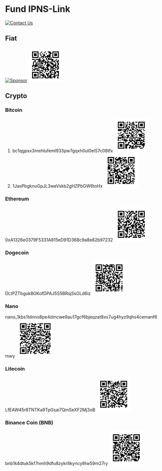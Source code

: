 # Fund IPNS-Link

[![Contact Us](https://img.shields.io/badge/Email-contact%40ipns.live-blue)](mailto:contact@ipns.live) 



## Fiat

[![Sponsor](https://www.buymeacoffee.com/assets/img/custom_images/yellow_img.png)](https://buymeacoffee.com/SomajitDey) ![BMC-QR](/qr_codes/bmc_QR.png)



## Crypto

### Bitcoin

1. bc1qgpsx3mehlufeml933pw7gqxh0ul0el57c08tfx ![img](/qr_codes/bc1qgpsx3mehlufeml933pw7gqxh0ul0el57c08tfx.png) 
2. 1JasPbgknuGpJL3weVskb2gHZPbGW6toHx ![img](qr_codes/1JasPbgknuGpJL3weVskb2gHZPbGW6toHx.png) 

### Ethereum

0xA1326e0379F5331A815eD91D368c9a8e82b97232 ![img](qr_codes/0xA1326e0379F5331A815eD91D368c9a8e82b97232.png) 

### Dogecoin

DLtPZTbguk8GKofDPAJ5S5BRsjSsGLd6iz ![img](qr_codes/DLtPZTbguk8GKofDPAJ5S5BRsjSsGLd6iz.png) 

### Nano

nano_1kbs1tdnno8pe4dmcwe9au17gcf6bjeqzat8xx7ug4hyz9qhs4cemanf6mwy ![img](qr_codes/nano_1kbs1tdnno8pe4dmcwe9au17gcf6bjeqzat8xx7ug4hyz9qhs4cemanf6mwy.png) 

### Litecoin

LfEAW45r8TNTKa9TpGsai7QmSeXF2Mj3oB ![img](qr_codes/LfEAW45r8TNTKa9TpGsai7QmSeXF2Mj3oB.png) 

### Binance Coin (BNB)

bnb1k4dtuk5kf7nmh9dfu8zykr8kyncy8tw59m27ry ![img](qr_codes/bnb1k4dtuk5kf7nmh9dfu8zykr8kyncy8tw59m27ry.png) 

 

